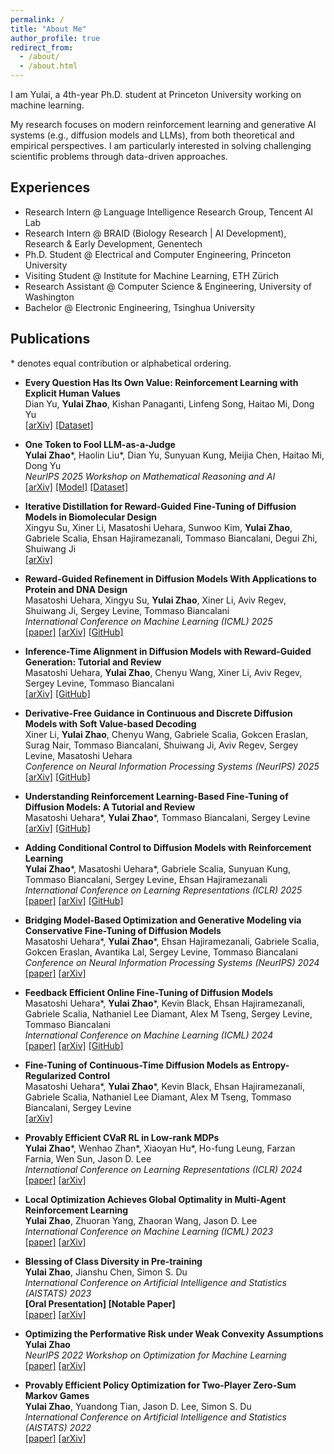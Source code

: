```yaml
---
permalink: /
title: "About Me"
author_profile: true
redirect_from: 
  - /about/
  - /about.html
---
```


I am Yulai, a 4th-year Ph.D. student at Princeton University working on machine learning.  
<!-- For more details about my academic background, please visit my [[departmental page]](https://ece.princeton.edu/people/yulai-zhao).   -->

My research focuses on modern reinforcement learning and generative AI systems (e.g., diffusion models and LLMs), from both theoretical and empirical perspectives. I am particularly interested in solving challenging scientific problems through data-driven approaches.

## Experiences

- Research Intern @ Language Intelligence Research Group, Tencent AI Lab
- Research Intern @ BRAID (Biology Research \| AI Development), Research & Early Development, Genentech  
- Ph.D. Student @ Electrical and Computer Engineering, Princeton University
- Visiting Student @ Institute for Machine Learning, ETH Zürich
- Research Assistant @ Computer Science & Engineering, University of Washington
- Bachelor @ Electronic Engineering, Tsinghua University

## Publications

\* denotes equal contribution or alphabetical ordering.

- **Every Question Has Its Own Value: Reinforcement Learning with Explicit Human Values**  
  Dian Yu, **Yulai Zhao**, Kishan Panaganti, Linfeng Song, Haitao Mi, Dong Yu  
  [[arXiv]](https://arxiv.org/abs/2510.20187) [[Dataset]](https://huggingface.co/datasets/sarosavo/RLEV)

- **One Token to Fool LLM-as-a-Judge**  
  **Yulai Zhao**\*, Haolin Liu\*, Dian Yu, Sunyuan Kung, Meijia Chen, Haitao Mi, Dong Yu  
  *NeurIPS 2025 Workshop on Mathematical Reasoning and AI*  
  [[arXiv]](http://arxiv.org/abs/2507.08794) [[Model]](https://huggingface.co/sarosavo/Master-RM) [[Dataset]](https://huggingface.co/datasets/sarosavo/Master-RM)

- **Iterative Distillation for Reward-Guided Fine-Tuning of Diffusion Models in Biomolecular Design**  
  Xingyu Su, Xiner Li, Masatoshi Uehara, Sunwoo Kim, **Yulai Zhao**, Gabriele Scalia, Ehsan Hajiramezanali, Tommaso Biancalani, Degui Zhi, Shuiwang Ji  
  [[arXiv]](https://arxiv.org/abs/2507.00445)

- **Reward-Guided Refinement in Diffusion Models With Applications to Protein and DNA Design**  
  Masatoshi Uehara, Xingyu Su, **Yulai Zhao**, Xiner Li, Aviv Regev, Shuiwang Ji, Sergey Levine, Tommaso Biancalani  
  *International Conference on Machine Learning (ICML) 2025*  
  [[paper]](https://openreview.net/forum?id=9qzpNSTUYp) [[arXiv]](https://arxiv.org/abs/2502.14944) [[GitHub]](https://github.com/masa-ue/ProDifEvo-Refinement)

- **Inference-Time Alignment in Diffusion Models with Reward-Guided Generation: Tutorial and Review**  
  Masatoshi Uehara, **Yulai Zhao**, Chenyu Wang, Xiner Li, Aviv Regev, Sergey Levine, Tommaso Biancalani  
  [[arXiv]](https://arxiv.org/abs/2501.09685) [[GitHub]](https://github.com/masa-ue/AlignInversePro)

- **Derivative-Free Guidance in Continuous and Discrete Diffusion Models with Soft Value-based Decoding**  
  Xiner Li, **Yulai Zhao**, Chenyu Wang, Gabriele Scalia, Gokcen Eraslan, Surag Nair, Tommaso Biancalani, Shuiwang Ji, Aviv Regev, Sergey Levine, Masatoshi Uehara  
  *Conference on Neural Information Processing Systems (NeurIPS) 2025*  
  [[arXiv]](https://arxiv.org/abs/2408.08252) [[GitHub]](https://github.com/masa-ue/SVDD)

- **Understanding Reinforcement Learning-Based Fine-Tuning of Diffusion Models: A Tutorial and Review**  
  Masatoshi Uehara\*, **Yulai Zhao**\*, Tommaso Biancalani, Sergey Levine  
  [[arXiv]](https://arxiv.org/abs/2407.13734) [[GitHub]](https://github.com/masa-ue/RLfinetuning_Diffusion_Bioseq)

- **Adding Conditional Control to Diffusion Models with Reinforcement Learning**  
  **Yulai Zhao**\*, Masatoshi Uehara\*, Gabriele Scalia, Sunyuan Kung, Tommaso Biancalani, Sergey Levine, Ehsan Hajiramezanali  
  *International Conference on Learning Representations (ICLR) 2025*  
  [[paper]](https://openreview.net/forum?id=svp1EBA6hA) [[arXiv]](https://arxiv.org/abs/2406.12120) [[GitHub]](https://github.com/zhaoyl18/CTRL)

- **Bridging Model-Based Optimization and Generative Modeling via Conservative Fine-Tuning of Diffusion Models**  
  Masatoshi Uehara\*, **Yulai Zhao**\*, Ehsan Hajiramezanali, Gabriele Scalia, Gokcen Eraslan, Avantika Lal, Sergey Levine, Tommaso Biancalani  
  *Conference on Neural Information Processing Systems (NeurIPS) 2024*  
  [[paper]](https://proceedings.neurips.cc/paper_files/paper/2024/hash/e68274fc4f158dbcbd4dddc672f7ee9c-Abstract-Conference.html) [[arXiv]](https://arxiv.org/abs/2405.19673)  

- **Feedback Efficient Online Fine-Tuning of Diffusion Models**  
  Masatoshi Uehara\*, **Yulai Zhao**\*, Kevin Black, Ehsan Hajiramezanali, Gabriele Scalia, Nathaniel Lee Diamant, Alex M Tseng, Sergey Levine, Tommaso Biancalani  
  *International Conference on Machine Learning (ICML) 2024*  
  [[paper]](https://proceedings.mlr.press/v235/uehara24a.html) [[arXiv]](https://arxiv.org/abs/2402.16359) [[GitHub]](https://github.com/zhaoyl18/SEIKO)

- **Fine-Tuning of Continuous-Time Diffusion Models as Entropy-Regularized Control**  
  Masatoshi Uehara\*, **Yulai Zhao**\*, Kevin Black, Ehsan Hajiramezanali, Gabriele Scalia, Nathaniel Lee Diamant, Alex M Tseng, Tommaso Biancalani, Sergey Levine  
  [[arXiv]](https://arxiv.org/abs/2402.15194)  

- **Provably Efficient CVaR RL in Low-rank MDPs**  
  **Yulai Zhao**\*, Wenhao Zhan\*, Xiaoyan Hu\*, Ho-fung Leung, Farzan Farnia, Wen Sun, Jason D. Lee  
  *International Conference on Learning Representations (ICLR) 2024*  
  [[paper]](https://openreview.net/forum?id=9x6yrFAPnx) [[arXiv]](https://arxiv.org/abs/2311.11965)  

- **Local Optimization Achieves Global Optimality in Multi-Agent Reinforcement Learning**  
  **Yulai Zhao**, Zhuoran Yang, Zhaoran Wang, Jason D. Lee  
  *International Conference on Machine Learning (ICML) 2023*  
  [[paper]](https://proceedings.mlr.press/v202/zhao23j.html) [[arXiv]](https://arxiv.org/abs/2305.04819)  

- **Blessing of Class Diversity in Pre-training**  
  **Yulai Zhao**, Jianshu Chen, Simon S. Du  
  *International Conference on Artificial Intelligence and Statistics (AISTATS) 2023*  
  **[Oral Presentation] [Notable Paper]**  
  [[paper]](https://proceedings.mlr.press/v206/zhao23a.html) [[arXiv]](https://arxiv.org/abs/2209.03447)  

- **Optimizing the Performative Risk under Weak Convexity Assumptions**  
  **Yulai Zhao**  
  *NeurIPS 2022 Workshop on Optimization for Machine Learning*  
  [[paper]](https://openreview.net/forum?id=Ut_vApkulkk) [[arXiv]](https://arxiv.org/abs/2209.00771)

- **Provably Efficient Policy Optimization for Two-Player Zero-Sum Markov Games**  
  **Yulai Zhao**, Yuandong Tian, Jason D. Lee, Simon S. Du  
  *International Conference on Artificial Intelligence and Statistics (AISTATS) 2022*  
  [[paper]](https://proceedings.mlr.press/v151/zhao22b.html) [[arXiv]](https://arxiv.org/abs/2102.08903)  
  
